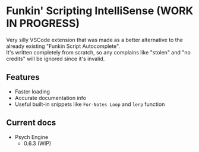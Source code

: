 # Funkin' Scripting IntelliSense (WORK IN PROGRESS)
Very silly VSCode extension that was made as a better alternative to the already existing "Funkin Script Autocomplete".  
It's written completely from scratch, so any complains like "stolen" and "no credits" will be ignored since it's invalid.
## Features
- Faster loading
- Accurate documentation info
- Useful built-in snippets like `For-Notes Loop` and `lerp` function
## Current docs
- Psych Engine
  - 0.6.3 (WIP)
